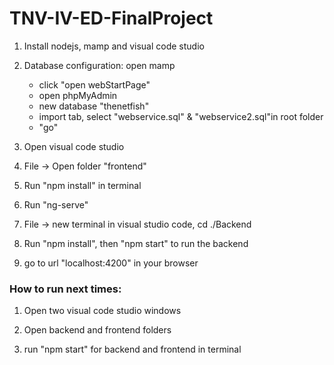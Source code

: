 # TNV-IV-ED-FinalProject


1. Install nodejs, mamp and visual code studio

2. Database configuration: open mamp
	* click "open webStartPage"
	* open phpMyAdmin
	* new database "thenetfish"
	* import tab, select "webservice.sql" & "webservice2.sql"in root folder
	* "go"

3. Open visual code studio

4. File -> Open folder "frontend"

5. Run "npm install" in terminal

6. Run "ng-serve"

7. File -> new terminal in visual studio code, cd ./Backend

8. Run "npm install", then "npm start" to run the backend

9. go to url "localhost:4200" in your browser


### How to run next times:

1. Open two visual code studio windows

2. Open backend and frontend folders

3. run "npm start" for backend and frontend in terminal
